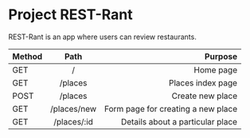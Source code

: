 # Project REST-Rant

REST-Rant is an app where users can review restaurants.

| Method      | Path        | Purpose       |
| :---        |    :----:   |          ---: |
| GET         | /           | Home page     |
| GET         | /places     | Places index page|
| POST        | /places     | Create new place|
| GET         | /places/new | Form page for creating a new place|
| GET         | /places/:id | Details about a particular place|


